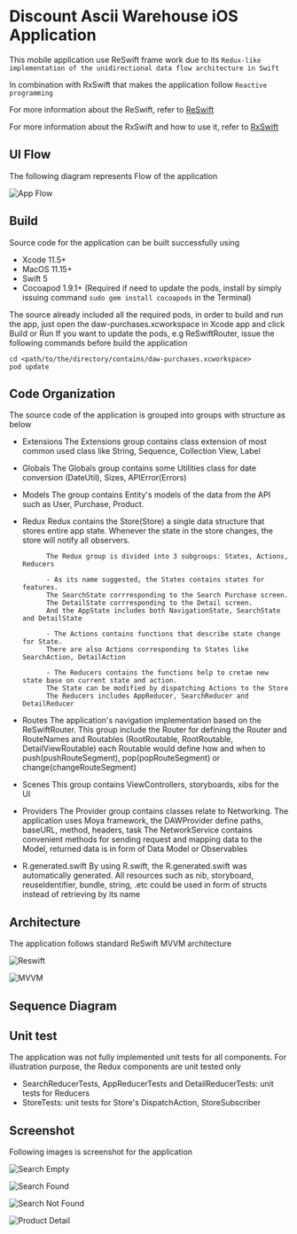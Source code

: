 # Discount Ascii Warehouse iOS Application

This mobile application use ReSwift frame work due to its `Redux-like implementation of the unidirectional data flow architecture in Swift`

In combination with RxSwift that makes the application follow `Reactive programming`

For more information about the ReSwift, refer to [ReSwift](https://github.com/ReSwift/ReSwift)

For more information about the RxSwift and how to use it, refer to [RxSwift](https://github.com/ReactiveX/RxSwift)

## UI Flow
The following diagram represents Flow of the application

![App Flow](/ios/images/app_flow.png)

## Build
Source code for the application can be built successfully using
* Xcode 11.5+
* MacOS 11.15+
* Swift 5
* Cocoapod 1.9.1+ (Required if need to update the pods, install by simply issuing command `sudo gem install cocoapods` in the Terminal)

The source already included all the required pods, in order to build and run the app, just open the daw-purchases.xcworkspace in Xcode app and click  Build or Run
If you want to update the pods, e.g ReSwiftRouter, issue the following commands before build the application 
```
cd <path/to/the/directory/contains/daw-purchases.xcworkspace>
pod update
```

## Code Organization
The source code of the application is grouped into groups with structure as below
* Extensions
            The Extensions group contains class extension of most common used class like String, Sequence, Collection View, Label
* Globals
            The Globals group contains some Utilities class for date conversion (DateUtil), Sizes, APIError(Errors)
* Models
            The group contains Entity's models of the data from the API such as User, Purchase, Product.
* Redux
            Redux contains the Store(Store<AppState>) a single data structure that stores entire app state. Whenever the state in the store changes, the store will notify all observers.
            
            The Redux group is divided into 3 subgroups: States, Actions, Reducers
            
            - As its name suggested, the States contains states for features.
            The SearchState corrresponding to the Search Purchase screen.
            The DetailState corrresponding to the Detail screen.
            And the AppState includes both NavigationState, SearchState and DetailState
            
            - The Actions contains functions that describe state change for State.
            There are also Actions corresponding to States like SearchAction, DetailAction
            
            - The Reducers contains the functions help to cretae new state base on current state and action. 
            The State can be modified by dispatching Actions to the Store
            The Reducers includes AppReducer, SearchReducer and DetailReducer
            
* Routes
            The application's navigation implementation based on the ReSwiftRouter.
            This group include the Router for defining the Router and RouteNames
            and Routables (RootRoutable, RootRoutable, DetailViewRoutable)
            each Routable would define how and when to push(pushRouteSegment), pop(popRouteSegment) or change(changeRouteSegment)
* Scenes
            This group contains ViewControllers, storyboards, xibs for the UI

* Providers
            The Provider group contains classes relate to Networking.
            The application uses Moya framework, the DAWProvider define paths, baseURL, method, headers, task
            The NetworkService contains convenient methods for sending request and mapping data to the Model, returned data is in form of Data Model or Observables 

* R.generated.swift
            By using R.swift, the R.generated.swift was automatically generated.
            All resources such as nib, storyboard, reuseIdentifier, bundle, string, .etc could be used in form of structs instead of retrieving by its name

## Architecture

The application follows standard ReSwift MVVM architecture

![Reswift](/ios/images/reswift_concept.png)

![MVVM](/ios/images/MVVM_concept.png)


## Sequence Diagram


## Unit test
The application was not fully implemented unit tests for all components.
For illustration purpose, the Redux components are unit tested only
* SearchReducerTests, AppReducerTests and DetailReducerTests: unit tests for Reducers
* StoreTests: unit tests for Store's DispatchAction, StoreSubscriber


## Screenshot
Following images is screenshot for the application

![Search Empty](/ios/screenshots/Search_Empty.png)

![Search Found](/ios/screenshots/Search_Found.png)

![Search Not Found](/ios/screenshots/Search_Not_Found.png)

![Product Detail](/ios/screenshots/Product_Detail.png)




